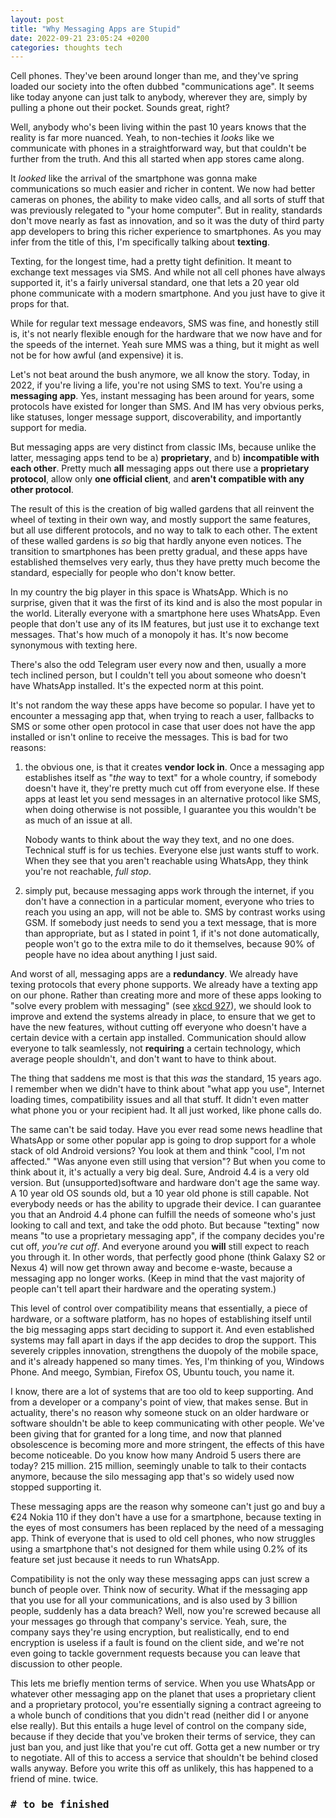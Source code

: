 ```yaml
---
layout: post
title: "Why Messaging Apps are Stupid"
date: 2022-09-21 23:05:24 +0200
categories: thoughts tech
---
```


Cell phones. They've been around longer than me, and they've spring
loaded our society into the often dubbed "communications age". It seems
like today anyone can just talk to anybody, wherever they are, simply
by pulling a phone out their pocket. Sounds great, right?

Well, anybody who's been living within the past 10 years knows that the
reality is far more nuanced. Yeah, to non-techies it *looks* like we
communicate with phones in a straightforward way, but that couldn't be
further from the truth. And this all started when app stores came along.

It *looked* like the arrival of the smartphone was gonna make
communications so much easier and richer in content. We now had better
cameras on phones, the ability to make video calls, and all sorts of
stuff that was previously relegated to "your home computer". But in
reality, standards don't move nearly as fast as innovation, and so it
was the duty of third party app developers to bring this richer
experience to smartphones. As you may infer from the title of this, I'm
specifically talking about **texting**.

Texting, for the longest time, had a pretty tight definition. It meant to
exchange text messages via SMS. And while not all cell phones have always
supported it, it's a fairly universal standard, one that lets a 20 year
old phone communicate with a modern smartphone. And you just have to give
it props for that.

While for regular text message endeavors, SMS was fine, and honestly
still is, it's not nearly flexible enough for the hardware that we now
have and for the speeds of the internet. Yeah sure MMS was a thing, but it
might as well not be for how awful (and expensive) it is.

Let's not beat around the bush anymore, we all know the story. Today, in
2022, if you're living a life, you're not using SMS to text. You're using
a **messaging app**. Yes, instant messaging has been around for years,
some protocols have existed for longer than SMS. And IM has very obvious
perks, like statuses, longer message support, discoverability, and
importantly support for media.

But messaging apps are very distinct from classic IMs, because unlike the
latter, messaging apps tend to be a) **proprietary**, and b)
**incompatible with each other**. Pretty much **all** messaging apps out
there use a **proprietary protocol**, allow only **one official client**,
and **aren't compatible with any other protocol**.

The result of this is the creation of big walled gardens that all reinvent
the wheel of texting in their own way, and mostly support the same features,
but all use different protocols, and no way to talk to each other. The extent
of these walled gardens is *so* big that hardly anyone even notices.
The transition to smartphones has been pretty gradual, and these apps have
established themselves very early, thus they have pretty much become the
standard, especially for people who don't know better.

In my country the big player in this space is WhatsApp. Which is no
surprise, given that it was the first of its kind and is also the most
popular in the world. Literally everyone with a smartphone here uses
WhatsApp. Even people that don't use any of its IM features, but just use it
to exchange text messages. That's how much of a monopoly it has. It's now
become synonymous with texting here.

There's also the odd Telegram user every now and then, usually a more tech
inclined person, but I couldn't tell you about someone who doesn't have
WhatsApp installed. It's the expected norm at this point.

It's not random the way these apps have become so popular.
I have yet to encounter a messaging app that, when trying to reach a user,
fallbacks to SMS or some other open protocol in case that user does not have
the app installed or isn't online to receive the messages. This is bad for
two reasons:
1.  the obvious one, is that it creates **vendor lock in**. Once a
    messaging app establishes itself as "*the* way to text" for a whole
    country, if somebody doesn't have it, they're pretty much cut off from
    everyone else. If these apps at least let you send messages in an
    alternative protocol like SMS, when doing otherwise is not possible,
    I guarantee you this wouldn't be as much of an issue at all.

    Nobody wants to think about the way they text, and no one does. Technical
    stuff is for us techies. Everyone else just wants stuff to work. When
    they see that you aren't reachable using WhatsApp, they think you're not
    reachable, *full stop*.

2.  simply put, because messaging apps work through the internet, if you
    don't have a connection in a particular moment, everyone who tries to
    reach you using an app, will not be able to. SMS by contrast works using
    GSM. If somebody just needs to send you a text message, that is more than
    appropriate, but as I stated in point 1, if it's not done automatically,
    people won't go to the extra mile to do it themselves, because 90% of
    people have no idea about anything I just said.

And worst of all, messaging apps are a **redundancy**. We already have
texing protocols that every phone supports. We already have a texting app on
our phone. Rather than creating more and more of these apps looking to
"solve every problem with messaging" (see [xkcd 927](https://xkcd.com/927)),
we should look to improve and extend the systems already in place, to ensure
that we get to have the new features, without cutting off everyone who doesn't
have a certain device with a certain app installed. Communication should allow
everyone to talk seamlessly, not **requiring** a certain technology, which
average people shouldn't, and don't want to have to think about.

The thing that saddens me most is that this *was* the standard, 15 years ago.
I remember when we didn't have to think about "what app you use", Internet
loading times, compatibility issues and all that stuff. It didn't even matter
what phone you or your recipient had. It all just worked, like phone calls do.

The same can't be said today. Have you ever read some news headline that
WhatsApp or some other popular app is going to drop support for a whole stack
of old Android versions? You look at them and think "cool, I'm not affected."
"Was anyone even still using that version"? But when you come to think about
it, it's actually a very big deal. Sure, Android 4.4 is a very old version.
But (unsupported)software and hardware don't age the same way. A 10 year old
OS sounds old, but a 10 year old phone is still capable. Not everybody needs
or has the ability to upgrade their device. I can guarantee you that an
Android 4.4 phone can fulfill the needs of someone who's just looking to call
and text, and take the odd photo. But because "texting" now means "to use a
proprietary messaging app", if the company decides you're cut off, *you're cut
off*. And everyone around you **will** still expect to reach you through it.
In other words, that perfectly good phone (think Galaxy S2 or Nexus 4) will
now get thrown away and become e-waste, because a messaging app no longer
works. (Keep in mind that the vast majority of people can't tell apart
their hardware and the operating system.)

This level of control over compatibility means that essentially, a piece of
hardware, or a software platform, has no hopes of establishing itself until
the big messaging apps start deciding to support it. And even established
systems may fall apart in days if the app decides to drop the support.
This severely cripples innovation, strengthens the duopoly of the mobile
space, and it's already happened so many times. Yes, I'm thinking of you,
Windows Phone. And meego, Symbian, Firefox OS, Ubuntu touch, you name it.

I know, there are a lot of systems that are too old to keep supporting.
And from a developer or a company's point of view, that makes sense. But in
actuality, there's no reason why someone stuck on an older hardware or
software shouldn't be able to keep communicating with other people. We've
been giving that for granted for a long time, and now that planned
obsolescence is becoming more and more stringent, the effects of this have
become noticeable. Do you know how many Android 5 users there are today?
215 million. 215 million, seemingly unable to talk to their contacts
anymore, because the silo messaging app that's so widely used now stopped
supporting it.

These messaging apps are the reason why someone can't just go and buy a
€24 Nokia 110 if they don't have a use for a smartphone, because texting
in the eyes of most consumers has been replaced by the need of a
messaging app. Think of everyone that is used to old cell phones, who now
struggles using a smartphone that's not designed for them while using 0.2%
of its feature set just because it needs to run WhatsApp.

Compatibility is not the only way these messaging apps can just screw a
bunch of people over. Think now of security. What if the messaging app
that you use for all your communications, and is also used by 3 billion
people, suddenly has a data breach? Well, now you're screwed because all
your messages go through that company's service. Yeah, sure, the company
says they're using encryption, but realistically, end to end encryption
is useless if a fault is found on the client side, and we're not even
going to tackle government requests because you can leave that discussion
to other people.

This lets me briefly mention terms of service. When you use WhatsApp or
whatever other messaging app on the planet that uses a proprietary
client and a proprietary protocol, you're essentially signing a contract
agreeing to a whole bunch of conditions that you didn't read (neither did
I or anyone else really). But this entails a huge level of control on
the company side, because if they decide that you've broken their terms
of service, they can just ban you, and just like that you're cut off.
Gotta get a new number or try to negotiate. All of this to access a
service that shouldn't be behind closed walls anyway. Before you write
this off as unlikely, this has happened to a friend of mine. twice.

<h3 class="faded"><pre># to be finished</pre></h3>

<!--
TODO:
Write about alternate client support.
Segway into the need for an open protocol, that falls back to established
standards and is able to be used on any app.
(Mention IM like XMPP, Matrix, etc in the process, because they're the best
example).
Then talk about RCS, what it solves and how to use it, and how it's better
than using messaging apps. (The focus of the article has shifted quite a lot
from the original, but should still mention RCS)
-->